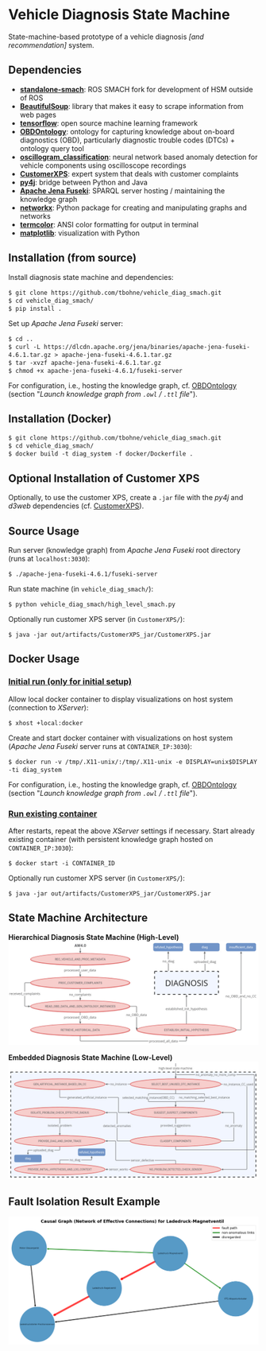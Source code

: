 # Vehicle Diagnosis State Machine

State-machine-based prototype of a vehicle diagnosis *[and recommendation]* system.

## Dependencies

- [**standalone-smach**](https://pypi.org/project/standalone-smach/): ROS SMACH fork for development of HSM outside of ROS
- [**BeautifulSoup**](https://pypi.org/project/beautifulsoup4/): library that makes it easy to scrape information from web pages
- [**tensorflow**](https://pypi.org/project/tensorflow/): open source machine learning framework
- [**OBDOntology**](https://github.com/tbohne/OBDOntology): ontology for capturing knowledge about on-board diagnostics (OBD), particularly diagnostic trouble codes (DTCs) + ontology query tool
- [**oscillogram_classification**](https://github.com/tbohne/oscillogram_classification): neural network based anomaly detection for vehicle components using oscilloscope recordings
- [**CustomerXPS**](https://github.com/tbohne/CustomerXPS): expert system that deals with customer complaints
- [**py4j**](https://www.py4j.org/): bridge between Python and Java
- [**Apache Jena Fuseki**](https://jena.apache.org/documentation/fuseki2/): SPARQL server hosting / maintaining the knowledge graph
- [**networkx**](https://pypi.org/project/networkx/): Python package for creating and manipulating graphs and networks
- [**termcolor**](https://pypi.org/project/termcolor/): ANSI color formatting for output in terminal
- [**matplotlib**](https://matplotlib.org/): visualization with Python

## Installation (from source)

Install diagnosis state machine and dependencies:
```
$ git clone https://github.com/tbohne/vehicle_diag_smach.git
$ cd vehicle_diag_smach/
$ pip install .
```
Set up *Apache Jena Fuseki* server:
```
$ cd ..
$ curl -L https://dlcdn.apache.org/jena/binaries/apache-jena-fuseki-4.6.1.tar.gz > apache-jena-fuseki-4.6.1.tar.gz
$ tar -xvzf apache-jena-fuseki-4.6.1.tar.gz
$ chmod +x apache-jena-fuseki-4.6.1/fuseki-server
```
For configuration, i.e., hosting the knowledge graph, cf. [OBDOntology](https://github.com/tbohne/OBDOntology) (section "*Launch knowledge graph from `.owl` / `.ttl` file*").

## Installation (Docker)
```
$ git clone https://github.com/tbohne/vehicle_diag_smach.git
$ cd vehicle_diag_smach/
$ docker build -t diag_system -f docker/Dockerfile .
```

## Optional Installation of Customer XPS

Optionally, to use the customer XPS, create a `.jar` file with the *py4j* and *d3web* dependencies (cf. [CustomerXPS](https://github.com/tbohne/CustomerXPS)).

## Source Usage

Run server (knowledge graph) from *Apache Jena Fuseki* root directory (runs at `localhost:3030`):
```
$ ./apache-jena-fuseki-4.6.1/fuseki-server
```
Run state machine (in `vehicle_diag_smach/`):
```
$ python vehicle_diag_smach/high_level_smach.py
```
Optionally run customer XPS server (in `CustomerXPS/`):
```
$ java -jar out/artifacts/CustomerXPS_jar/CustomerXPS.jar
```

## Docker Usage

### <u>Initial run (only for initial setup)</u>

Allow local docker container to display visualizations on host system (connection to *XServer*):
```
$ xhost +local:docker
```
Create and start docker container with visualizations on host system (*Apache Jena Fuseki* server runs at `CONTAINER_IP:3030`):
```
$ docker run -v /tmp/.X11-unix/:/tmp/.X11-unix -e DISPLAY=unix$DISPLAY -ti diag_system
```
For configuration, i.e., hosting the knowledge graph, cf. [OBDOntology](https://github.com/tbohne/OBDOntology) (section "*Launch knowledge graph from `.owl` / `.ttl` file*").

### <u>Run existing container</u>

After restarts, repeat the above *XServer* settings if necessary.  Start already existing container (with persistent knowledge graph hosted on `CONTAINER_IP:3030`):
```
$ docker start -i CONTAINER_ID
```

Optionally run customer XPS server (in `CustomerXPS/`):
```
$ java -jar out/artifacts/CustomerXPS_jar/CustomerXPS.jar
```

## State Machine Architecture

**Hierarchical Diagnosis State Machine (High-Level)**
![](img/smach_high_level_v1.png)

**Embedded Diagnosis State Machine (Low-Level)**
![](img/smach_low_level_v2.png)

## Fault Isolation Result Example
![](img/isolation.png)
